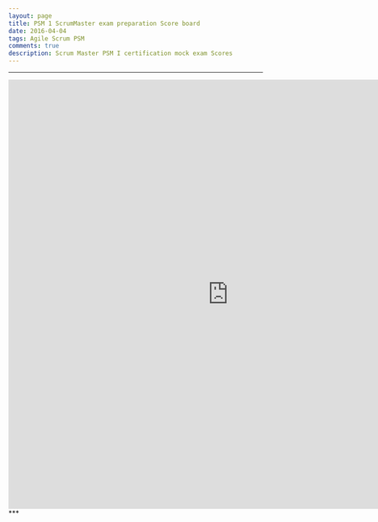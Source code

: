 ```yaml
---
layout: page
title: PSM 1 ScrumMaster exam preparation Score board
date: 2016-04-04
tags: Agile Scrum PSM
comments: true
description: Scrum Master PSM I certification mock exam Scores
---
```

***
<iframe src="https://docs.google.com/spreadsheets/d/1rFyJVUCvf6AXhEaqo0vmd7H2pkm7CY2elRItgX5Kqwk/gviz/tq?tqx=out:html&tq&gid=2140835327" width="870" height="850" frameborder="0" marginheight="0" marginwidth="0">Loading...</iframe>
***
